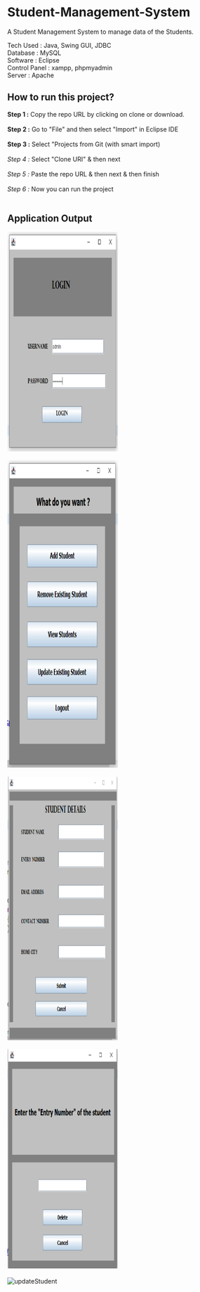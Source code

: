 # Student-Management-System
A Student Management System to manage data of the Students.

Tech Used : Java, Swing GUI, JDBC<br>
Database : MySQL<br>
Software : Eclipse<br>
Control Panel : xampp, phpmyadmin<br>
Server : Apache<br>

## How to run this project?

**Step 1 :** Copy the repo URL by clicking on clone or download.<br><br>
**Step 2 :**  Go to "File" and then select "Import" in Eclipse IDE<br><br>
**Step 3 :** Select "Projects from Git (with smart import)<br><br>
*Step 4 :* Select "Clone URI" & then next<br><br>
*Step 5 :* Paste the repo URL & then next & then finish<br><br>
*Step 6 :* Now you can run the project<br><br>

## Application Output


<img src="https://github.com/MrSwapnill/Student-Management-System/blob/main/Output/login.PNG" alt="login" width="50%" height="500"><br><br>
<img src="https://github.com/MrSwapnill/Student-Management-System/blob/main/Output/menu.PNG" alt="main-menu" width="50%" height="700"><br><br>
<img src="https://github.com/MrSwapnill/Student-Management-System/blob/main/Output/addStudent.PNG" alt="addStudent" width="50%" height="600"><br><br>
<img src="https://github.com/MrSwapnill/Student-Management-System/blob/main/Output/deleteStudent.PNG" alt="deleteStudent" width="50%" height="500"><br><br>
<img src="https://github.com/jaigora24/Student-Management-System/blob/main/images/updateStudent.PNG" alt="updateStudent" width="55%" height="600"><br><br>
